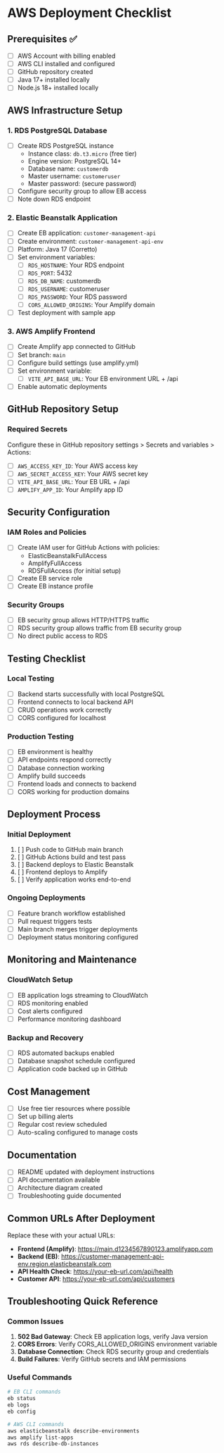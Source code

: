 # AWS Deployment Checklist

## Prerequisites ✅

- [ ] AWS Account with billing enabled
- [ ] AWS CLI installed and configured
- [ ] GitHub repository created
- [ ] Java 17+ installed locally
- [ ] Node.js 18+ installed locally

## AWS Infrastructure Setup

### 1. RDS PostgreSQL Database

- [ ] Create RDS PostgreSQL instance
  - Instance class: `db.t3.micro` (free tier)
  - Engine version: PostgreSQL 14+
  - Database name: `customerdb`
  - Master username: `customeruser`
  - Master password: (secure password)
- [ ] Configure security group to allow EB access
- [ ] Note down RDS endpoint

### 2. Elastic Beanstalk Application

- [ ] Create EB application: `customer-management-api`
- [ ] Create environment: `customer-management-api-env`
- [ ] Platform: Java 17 (Corretto)
- [ ] Set environment variables:
  - [ ] `RDS_HOSTNAME`: Your RDS endpoint
  - [ ] `RDS_PORT`: 5432
  - [ ] `RDS_DB_NAME`: customerdb
  - [ ] `RDS_USERNAME`: customeruser
  - [ ] `RDS_PASSWORD`: Your RDS password
  - [ ] `CORS_ALLOWED_ORIGINS`: Your Amplify domain
- [ ] Test deployment with sample app

### 3. AWS Amplify Frontend

- [ ] Create Amplify app connected to GitHub
- [ ] Set branch: `main`
- [ ] Configure build settings (use amplify.yml)
- [ ] Set environment variable:
  - [ ] `VITE_API_BASE_URL`: Your EB environment URL + /api
- [ ] Enable automatic deployments

## GitHub Repository Setup

### Required Secrets

Configure these in GitHub repository settings > Secrets and variables > Actions:

- [ ] `AWS_ACCESS_KEY_ID`: Your AWS access key
- [ ] `AWS_SECRET_ACCESS_KEY`: Your AWS secret key
- [ ] `VITE_API_BASE_URL`: Your EB URL + /api
- [ ] `AMPLIFY_APP_ID`: Your Amplify app ID

## Security Configuration

### IAM Roles and Policies

- [ ] Create IAM user for GitHub Actions with policies:
  - ElasticBeanstalkFullAccess
  - AmplifyFullAccess
  - RDSFullAccess (for initial setup)
- [ ] Create EB service role
- [ ] Create EB instance profile

### Security Groups

- [ ] EB security group allows HTTP/HTTPS traffic
- [ ] RDS security group allows traffic from EB security group
- [ ] No direct public access to RDS

## Testing Checklist

### Local Testing

- [ ] Backend starts successfully with local PostgreSQL
- [ ] Frontend connects to local backend API
- [ ] CRUD operations work correctly
- [ ] CORS configured for localhost

### Production Testing

- [ ] EB environment is healthy
- [ ] API endpoints respond correctly
- [ ] Database connection working
- [ ] Amplify build succeeds
- [ ] Frontend loads and connects to backend
- [ ] CORS working for production domains

## Deployment Process

### Initial Deployment

1. [ ] Push code to GitHub main branch
2. [ ] GitHub Actions build and test pass
3. [ ] Backend deploys to Elastic Beanstalk
4. [ ] Frontend deploys to Amplify
5. [ ] Verify application works end-to-end

### Ongoing Deployments

- [ ] Feature branch workflow established
- [ ] Pull request triggers tests
- [ ] Main branch merges trigger deployments
- [ ] Deployment status monitoring configured

## Monitoring and Maintenance

### CloudWatch Setup

- [ ] EB application logs streaming to CloudWatch
- [ ] RDS monitoring enabled
- [ ] Cost alerts configured
- [ ] Performance monitoring dashboard

### Backup and Recovery

- [ ] RDS automated backups enabled
- [ ] Database snapshot schedule configured
- [ ] Application code backed up in GitHub

## Cost Management

- [ ] Use free tier resources where possible
- [ ] Set up billing alerts
- [ ] Regular cost review scheduled
- [ ] Auto-scaling configured to manage costs

## Documentation

- [ ] README updated with deployment instructions
- [ ] API documentation available
- [ ] Architecture diagram created
- [ ] Troubleshooting guide documented

## Common URLs After Deployment

Replace these with your actual URLs:

- **Frontend (Amplify)**: https://main.d1234567890123.amplifyapp.com
- **Backend (EB)**: https://customer-management-api-env.region.elasticbeanstalk.com
- **API Health Check**: https://your-eb-url.com/api/health
- **Customer API**: https://your-eb-url.com/api/customers

## Troubleshooting Quick Reference

### Common Issues

1. **502 Bad Gateway**: Check EB application logs, verify Java version
2. **CORS Errors**: Verify CORS_ALLOWED_ORIGINS environment variable
3. **Database Connection**: Check RDS security group and credentials
4. **Build Failures**: Verify GitHub secrets and IAM permissions

### Useful Commands

```bash
# EB CLI commands
eb status
eb logs
eb config

# AWS CLI commands
aws elasticbeanstalk describe-environments
aws amplify list-apps
aws rds describe-db-instances
```
